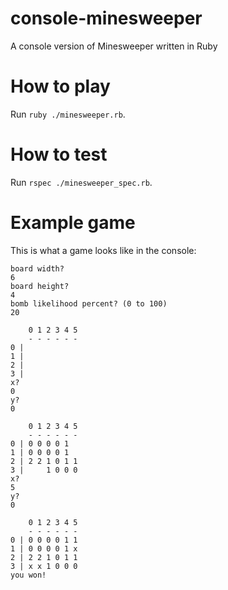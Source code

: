 # console-minesweeper
A console version of Minesweeper written in Ruby

# How to play

Run `ruby ./minesweeper.rb`.

# How to test

Run `rspec ./minesweeper_spec.rb`.

# Example game

This is what a game looks like in the console:

```
board width?
6
board height?
4
bomb likelihood percent? (0 to 100)
20

    0 1 2 3 4 5
    - - - - - -
0 |
1 |
2 |
3 |
x?
0
y?
0

    0 1 2 3 4 5
    - - - - - -
0 | 0 0 0 0 1
1 | 0 0 0 0 1
2 | 2 2 1 0 1 1
3 |     1 0 0 0
x?
5
y?
0

    0 1 2 3 4 5
    - - - - - -
0 | 0 0 0 0 1 1
1 | 0 0 0 0 1 x
2 | 2 2 1 0 1 1
3 | x x 1 0 0 0
you won!
```